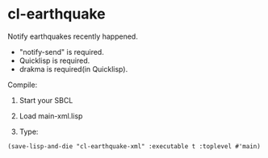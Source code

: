 cl-earthquake
=============

Notify earthquakes recently happened.

* "notify-send" is required.
* Quicklisp is required.
* drakma is required(in Quicklisp).


Compile:

1. Start your SBCL

2. Load main-xml.lisp

3. Type:

```
(save-lisp-and-die "cl-earthquake-xml" :executable t :toplevel #'main)
```
